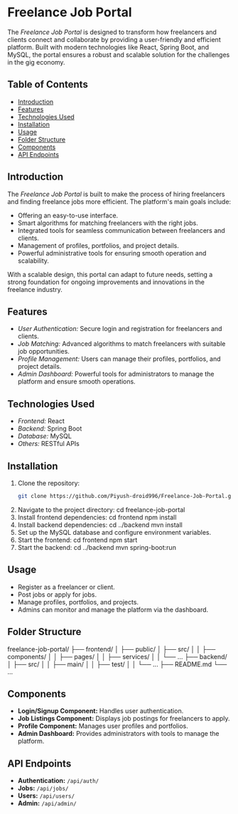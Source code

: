 # Freelance Job Portal

The *Freelance Job Portal* is designed to transform how freelancers and clients connect and collaborate by providing a user-friendly and efficient platform. Built with modern technologies like React, Spring Boot, and MySQL, the portal ensures a robust and scalable solution for the challenges in the gig economy.

## Table of Contents

- [Introduction](#introduction)
- [Features](#features)
- [Technologies Used](#technologies-used)
- [Installation](#installation)
- [Usage](#usage)
- [Folder Structure](#folder-structure)
- [Components](#components)
- [API Endpoints](#api-endpoints)

## Introduction

The *Freelance Job Portal* is built to make the process of hiring freelancers and finding freelance jobs more efficient. The platform's main goals include:

- Offering an easy-to-use interface.
- Smart algorithms for matching freelancers with the right jobs.
- Integrated tools for seamless communication between freelancers and clients.
- Management of profiles, portfolios, and project details.
- Powerful administrative tools for ensuring smooth operation and scalability.

With a scalable design, this portal can adapt to future needs, setting a strong foundation for ongoing improvements and innovations in the freelance industry.

## Features

- *User Authentication:* Secure login and registration for freelancers and clients.
- *Job Matching:* Advanced algorithms to match freelancers with suitable job opportunities.
- *Profile Management:* Users can manage their profiles, portfolios, and project details.
- *Admin Dashboard:* Powerful tools for administrators to manage the platform and ensure smooth operations.

## Technologies Used

- *Frontend:* React
- *Backend:* Spring Boot
- *Database:* MySQL
- *Others:* RESTful APIs

## Installation

1. Clone the repository:
   ```bash
   git clone https://github.com/Piyush-droid996/Freelance-Job-Portal.git
2. Navigate to the project directory:
   cd freelance-job-portal
3. Install frontend dependencies:
   cd frontend
   npm install
4. Install backend dependencies:
   cd ../backend
   mvn install
5. Set up the MySQL database and configure environment variables.
6. Start the frontend:
   cd frontend
   npm start
7. Start the backend:
   cd ../backend
   mvn spring-boot:run
## Usage

- Register as a freelancer or client.
- Post jobs or apply for jobs.
- Manage profiles, portfolios, and projects.
- Admins can monitor and manage the platform via the dashboard.

## Folder Structure


freelance-job-portal/
├── frontend/
│   ├── public/
│   ├── src/
│   │   ├── components/
│   │   ├── pages/
│   │   ├── services/
│   │   └── ...
├── backend/
│   ├── src/
│   │   ├── main/
│   │   ├── test/
│   │   └── ...
├── README.md
└── ...


## Components

- **Login/Signup Component:** Handles user authentication.
- **Job Listings Component:** Displays job postings for freelancers to apply.
- **Profile Component:** Manages user profiles and portfolios.
- **Admin Dashboard:** Provides administrators with tools to manage the platform.

## API Endpoints

- **Authentication:** `/api/auth/`
- **Jobs:** `/api/jobs/`
- **Users:** `/api/users/`
- **Admin:** `/api/admin/`

